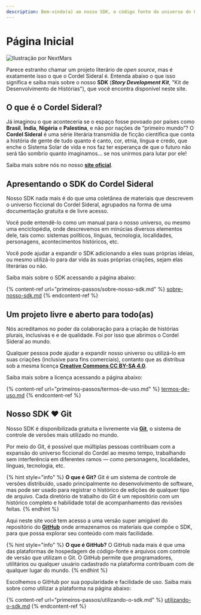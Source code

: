 ```yaml
---
description: Bem-vindo(a) ao nosso SDK, o código fonte do universo do Cordel Sideral.
---
```


# Página Inicial

![Ilustração por NextMars](<.gitbook/assets/cs\_01 (1).jpg>)

Parece estranho chamar um projeto literário de _open source_, mas é exatamente isso o que o Cordel Sideral é. Entenda abaixo o que isso significa e saiba mais sobre o nosso **SDK** (_**Story Development Kit**_, "Kit de Desenvolvimento de Histórias"), que você encontra disponível neste site.

## O que é o Cordel Sideral?

Já imaginou o que aconteceria se o espaço fosse povoado por países como **Brasil**, **Índia**, **Nigéria** e **Palestina**, e não por nações de “primeiro mundo”? O **Cordel Sideral** é uma série literária transmídia de ficção científica que conta a história de gente de tudo quanto é canto, cor, etnia, língua e credo, que enche o Sistema Solar de vida e nos faz ter esperança de que o futuro não será tão sombrio quanto imaginamos... se nos unirmos para lutar por ele!

Saiba mais sobre nós no nosso [**site oficial**](https://cordelsiderla.com).

## Apresentando o SDK do Cordel Sideral

Nosso SDK nada mais é do que uma coletânea de materiais que descrevem o universo ficcional do Cordel Sideral, agrupados na forma de uma documentação gratuita e de livre acesso.

Você pode entendê-lo como um manual para o nosso universo, ou mesmo uma enciclopédia, onde descrevemos em minúcias diversos elementos dele, tais como: sistemas políticos, línguas, tecnologia, localidades, personagens, acontecimentos históricos, etc.

Você pode ajudar a expandir o SDK adicionando a eles suas próprias ideias, ou mesmo utilizá-lo para dar vida às suas próprias criações, sejam elas literárias ou não.

Saiba mais sobre o SDK acessando a página abaixo:

{% content-ref url="primeiros-passos/sobre-nosso-sdk.md" %}
[sobre-nosso-sdk.md](primeiros-passos/sobre-nosso-sdk.md)
{% endcontent-ref %}

## Um projeto livre e aberto para todo(as)

Nós acreditamos no poder da colaboração para a criação de histórias plurais, inclusivas e e de qualidade. Foi por isso que abrimos o Cordel Sideral ao mundo.

Qualquer pessoa pode ajudar a expandir nosso universo ou utilizá-lo em suas criações (inclusive para fins comerciais), contanto que as distribua sob a mesma licença [**Creative Commons CC BY-SA 4.0**](https://creativecommons.org/licenses/by-sa/4.0/deed.pt\_BR).

Saiba mais sobre a licença acessando a página abaixo:

{% content-ref url="primeiros-passos/termos-de-uso.md" %}
[termos-de-uso.md](primeiros-passos/termos-de-uso.md)
{% endcontent-ref %}

## Nosso SDK :heart: Git

Nosso SDK é disponibilizada gratuita e livremente via [**Git**](https://pt.wikipedia.org/wiki/Git), o sistema de controle de versões mais utilizado no mundo.

Por meio do Git, é possível que múltiplas pessoas contribuam com a expansão do universo ficcional do Cordel ao mesmo tempo, trabalhando sem interferência em diferentes ramos — como personagens, localidades, línguas, tecnologia, etc.

{% hint style="info" %}
**O que é Git?** Git é um sistema de controle de versões distribuído, usado principalmente no desenvolvimento de software, mas pode ser usado para registrar o histórico de edições de qualquer tipo de arquivo. Cada diretório de trabalho do Git é um repositório com um histórico completo e habilidade total de acompanhamento das revisões feitas.
{% endhint %}

Aqui neste site você tem acesso a uma versão super amigável do repositório do [**GitHub**](https://pt.wikipedia.org/wiki/GitHub) onde armazenamos os materiais que compõe o SDK, para que possa explorar seu conteúdo com mais facilidade.

{% hint style="info" %}
**O que é GitHub?** O GitHub nada mais é que uma das plataformas de hospedagem de código-fonte e arquivos com controle de versão que utilizam o Git. O GitHub permite que programadores, utilitários ou qualquer usuário cadastrado na plataforma contribuam com de qualquer lugar do mundo.
{% endhint %}

Escolhemos o GitHub por sua popularidade e facilidade de uso. Saiba mais sobre como utilizar a plataforma na página abaixo:

{% content-ref url="primeiros-passos/utilizando-o-sdk.md" %}
[utilizando-o-sdk.md](primeiros-passos/utilizando-o-sdk.md)
{% endcontent-ref %}
